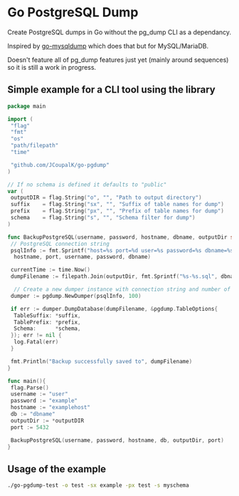 # Go PostgreSQL Dump

Create PostgreSQL dumps in Go without the pg_dump CLI as a dependancy.

Inspired by [go-mysqldump](https://github.com/jamf/go-mysqldump) which does that but for MySQL/MariaDB.

Doesn't feature all of pg_dump features just yet (mainly around sequences) so it is still a work in progress.

## Simple example for a CLI tool using the library

```go
package main

import (
 "flag"
 "fmt"
 "os"
 "path/filepath"
 "time"

 "github.com/JCoupalK/go-pgdump"
)

// If no schema is defined it defaults to "public"
var (
 outputDIR = flag.String("o", "", "Path to output directory")
 suffix    = flag.String("sx", "", "Suffix of table names for dump")
 prefix    = flag.String("px", "", "Prefix of table names for dump")
 schema    = flag.String("s", "", "Schema filter for dump")
)

func BackupPostgreSQL(username, password, hostname, dbname, outputDir string, port int) {
 // PostgreSQL connection string
 psqlInfo := fmt.Sprintf("host=%s port=%d user=%s password=%s dbname=%s sslmode=disable",
  hostname, port, username, password, dbname)

 currentTime := time.Now()
 dumpFilename := filepath.Join(outputDir, fmt.Sprintf("%s-%s.sql", dbname, currentTime.Format("20060102T150405")))

  // Create a new dumper instance with connection string and number of threads
 dumper := pgdump.NewDumper(psqlInfo, 100)

 if err := dumper.DumpDatabase(dumpFilename, &pgdump.TableOptions{
  TableSuffix: *suffix,
  TablePrefix: *prefix,
  Schema:      *schema,
 }); err != nil {
  log.Fatal(err)
 }

 fmt.Println("Backup successfully saved to", dumpFilename)
}

func main(){
 flag.Parse()
 username := "user"
 password := "example"
 hostname := "examplehost"
 db := "dbname"
 outputDir := *outputDIR
 port := 5432

 BackupPostgreSQL(username, password, hostname, db, outputDir, port)
}
```

## Usage of the example

```bash
./go-pgdump-test -o test -sx example -px test -s myschema
```
